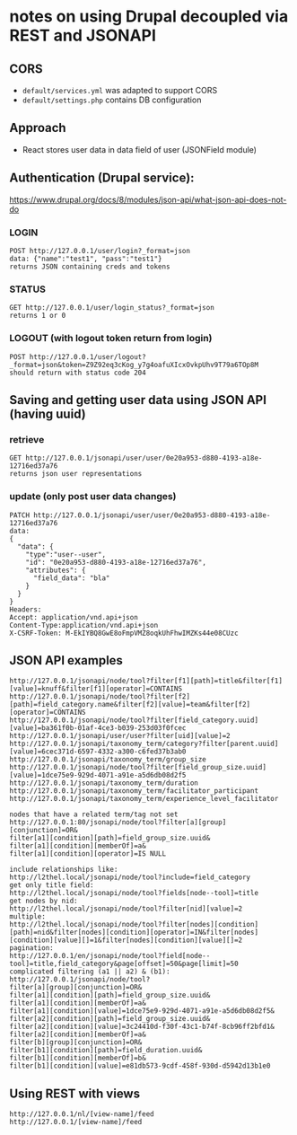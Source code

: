 # notes on using Drupal decoupled via REST and JSONAPI

## CORS

- `default/services.yml` was adapted to support CORS
- `default/settings.php` contains DB configuration

## Approach

- React stores user data in data field of user (JSONField module)

## Authentication (Drupal service):

https://www.drupal.org/docs/8/modules/json-api/what-json-api-does-not-do

### LOGIN
    POST http://127.0.0.1/user/login?_format=json
    data: {"name":"test1", "pass":"test1"}
    returns JSON containing creds and tokens

### STATUS
    GET http://127.0.0.1/user/login_status?_format=json
    returns 1 or 0

### LOGOUT (with logout token return from login)
    POST http://127.0.0.1/user/logout?_format=json&token=Z9Z92eq3cKog_y7g4oafuXIcxOvkpUhv9T79a6TOp8M
    should return with status code 204

## Saving and getting user data using JSON API (having uuid)

### retrieve
    GET http://127.0.0.1/jsonapi/user/user/0e20a953-d880-4193-a18e-12716ed37a76
    returns json user representations

### update (only post user data changes)
    PATCH http://127.0.0.1/jsonapi/user/user/0e20a953-d880-4193-a18e-12716ed37a76
    data:
    {
      "data": {
        "type":"user--user",
        "id": "0e20a953-d880-4193-a18e-12716ed37a76",
        "attributes": {
          "field_data": "bla"
        }
      }
    }
    Headers:
    Accept: application/vnd.api+json
    Content-Type:application/vnd.api+json
    X-CSRF-Token: M-EkIYBQ8GwE8oFmpVMZ8oqkUhFhwIMZKs44e08CUzc

## JSON API examples

    http://127.0.0.1/jsonapi/node/tool?filter[f1][path]=title&filter[f1][value]=knuff&filter[f1][operator]=CONTAINS
    http://127.0.0.1/jsonapi/node/tool?filter[f2][path]=field_category.name&filter[f2][value]=team&filter[f2][operator]=CONTAINS
    http://127.0.0.1/jsonapi/node/tool?filter[field_category.uuid][value]=ba361f0b-01af-4ce3-b039-253d03f0fcec
    http://127.0.0.1/jsonapi/user/user?filter[uid][value]=2
    http://127.0.0.1/jsonapi/taxonomy_term/category?filter[parent.uuid][value]=6cec371d-6597-4332-a300-c6fed37b3ab0
    http://127.0.0.1/jsonapi/taxonomy_term/group_size
    http://127.0.0.1/jsonapi/node/tool?filter[field_group_size.uuid][value]=1dce75e9-929d-4071-a91e-a5d6db08d2f5
    http://127.0.0.1/jsonapi/taxonomy_term/duration
    http://127.0.0.1/jsonapi/taxonomy_term/facilitator_participant
    http://127.0.0.1/jsonapi/taxonomy_term/experience_level_facilitator

    nodes that have a related term/tag not set
    http://127.0.0.1:80/jsonapi/node/tool?filter[a][group][conjunction]=OR&
    filter[a1][condition][path]=field_group_size.uuid&
    filter[a1][condition][memberOf]=a&
    filter[a1][condition][operator]=IS NULL

    include relationships like:
    http://l2thel.local/jsonapi/node/tool?include=field_category
    get only title field:
    http://l2thel.local/jsonapi/node/tool?fields[node--tool]=title
    get nodes by nid:
    http://l2thel.local/jsonapi/node/tool?filter[nid][value]=2
    multiple:
    http://l2thel.local/jsonapi/node/tool?filter[nodes][condition][path]=nid&filter[nodes][condition][operator]=IN&filter[nodes][condition][value][]=1&filter[nodes][condition][value][]=2
    pagination:
    http://127.0.0.1/en/jsonapi/node/tool?field[node--tool]=title,field_category&page[offset]=50&page[limit]=50
    complicated filtering (a1 || a2) & (b1):
    http://127.0.0.1/jsonapi/node/tool?
    filter[a][group][conjunction]=OR&
    filter[a1][condition][path]=field_group_size.uuid&
    filter[a1][condition][memberOf]=a&
    filter[a1][condition][value]=1dce75e9-929d-4071-a91e-a5d6db08d2f5&
    filter[a2][condition][path]=field_group_size.uuid&
    filter[a2][condition][value]=3c24410d-f30f-43c1-b74f-8cb96ff2bfd1&
    filter[a2][condition][memberOf]=a&
    filter[b][group][conjunction]=OR&
    filter[b1][condition][path]=field_duration.uuid&
    filter[b1][condition][memberOf]=b&
    filter[b1][condition][value]=e81db573-9cdf-458f-930d-d5942d13b1e0

## Using REST with views
    http://127.0.0.1/nl/[view-name]/feed
    http://127.0.0.1/[view-name]/feed

